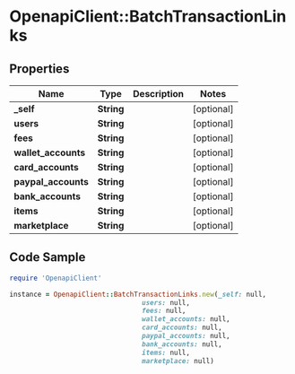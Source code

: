 # OpenapiClient::BatchTransactionLinks

## Properties

Name | Type | Description | Notes
------------ | ------------- | ------------- | -------------
**_self** | **String** |  | [optional] 
**users** | **String** |  | [optional] 
**fees** | **String** |  | [optional] 
**wallet_accounts** | **String** |  | [optional] 
**card_accounts** | **String** |  | [optional] 
**paypal_accounts** | **String** |  | [optional] 
**bank_accounts** | **String** |  | [optional] 
**items** | **String** |  | [optional] 
**marketplace** | **String** |  | [optional] 

## Code Sample

```ruby
require 'OpenapiClient'

instance = OpenapiClient::BatchTransactionLinks.new(_self: null,
                                 users: null,
                                 fees: null,
                                 wallet_accounts: null,
                                 card_accounts: null,
                                 paypal_accounts: null,
                                 bank_accounts: null,
                                 items: null,
                                 marketplace: null)
```


